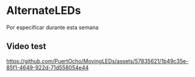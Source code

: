 # AlternateLEDs

Por especificar durante esta semana

## Video test

https://github.com/PuertOcho/MovingLEDs/assets/57835621/1b49c35e-85f1-4649-922d-71d558054e44


